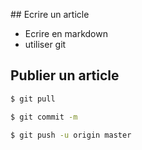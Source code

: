 ## Ecrire un article
- Ecrire en markdown
- utiliser git

## Publier un article
```bash
$ git pull
```
```bash
$ git commit -m
```
```bash
$ git push -u origin master
```

